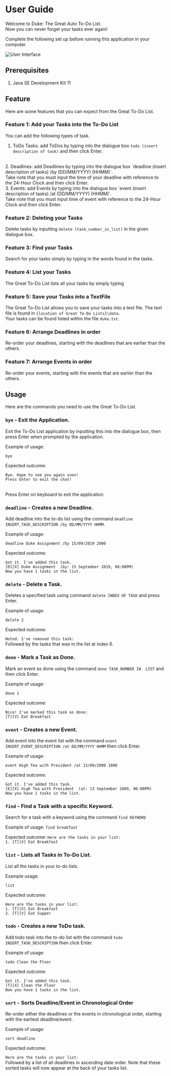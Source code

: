 # User Guide
Welcome to Duke: The Great Auto To-Do List.
<br/> Now you can never forget your tasks ever
again!

Complete the following set up before 
running this application in your computer.

![User Interface](Ui.png)

## Prerequisites
1. Java SE Development Kit 11

## Feature
Here are some features that you can expect from the Great To-Do List.

### Feature 1: Add your Tasks into the To-Do List

You can add the following types of task.

1. ToDo Tasks: 
add ToDos by typing into the dialogue box `todo (insert description of task)` and then click Enter.
<br/> 
2. Deadlines: add Deadlines by typing into the dialogue box 
`deadline (insert description of tasks) /by (DD/MM/YYYY) (HHMM)`. 
<br/>Take note that you must input the time of your deadline with reference to the 24-Hour Clock and then click Enter. <br/>
3. Events: add Events by typing into the dialogue
box `event (insert description of tasks) /at (DD/MM/YYYY) (HHMM)`.
<br/>Take note that you must input time of event with reference to the 24-Hour Clock and then click Enter.

### Feature 2: Deleting your Tasks

Delete tasks by inputting `delete (task_number_in_list)` in the given dialogue box.

### Feature 3: Find your Tasks 

Search for your tasks simply by typing in the words found in the tasks.

### Feature 4: List your Tasks

The Great To-Do List lists all your tasks by simply typing 

### Feature 5: Save your Tasks into a TextFile

The Great To-Do List allows you to save your tasks into a
text file. The text file is found in `{location of Great To-Do Lists}\data`.
<br/> Your tasks can be found listed within the file `duke.txt`.

### Feature 6: Arrange Deadlines in order

Re-order your deadlines, starting with the deadlines that are earlier
than the others.

### Feature 7: Arrange Events in order

Re-order your events, starting with the events that are earlier 
than the others.

## Usage

Here are the commands you need to use the Great To-Do List.

### `bye` - Exit the Application.

Exit the To-Do List application by inputting this into the
dialogue box, then press Enter when prompted by the application.

Example of usage: 

`bye`

Expected outcome:

`Bye. Hope to see you again soon!`
<br/>
`Press Enter to exit the chat!`
 
<br/>Press Enter on keyboard to exit the application

### `deadline` - Creates a new Deadline.

Add deadline into the to-do list using the 
command `deadline INSERT_TASK_DESCRIPTION /by DD/MM/YYYY HHMM`.

Example of usage: 

`deadline Duke Assignment /by 15/09/2019 2000`

Expected outcome:

`Got it. I've added this task.`<br/>
`[D][X] Duke Assignment 
(by: 15 September 2019, 08:00PM)`<br/>
`Now you have 1 tasks in the list.`

### `delete` - Delete a Task.

Deletes a specified task using command `delete INDEX OF TASK`
and press Enter.

Example of usage:

`delete 2`

Expected outcome:

`Noted. I've removed this task:`<br/>
Followed by the tasks that was in the list at index 6.

### `done` - Mark a Task as Done.

Mark an event as done using the command `done TASK_NUMBER IN 
LIST` and then click Enter.

Example of usage: 

`done 1`

Expected outcome:

`Nice! I've marked this task as done:`<br/>
`[T][V] Eat Breakfast`

### `event` - Creates a new Event.

Add event into the event list with the command
`event INSERT_EVENT_DESCRIPTION /at DD/MM/YYYY HHMM` 
then click Enter.

Example of usage:

`event High Tea with President /at 13/09/2009 1800`

Expected outcome: 

`Got it. I've added this task.`<br/>
`[E][X] High Tea with President 
(at: 13 September 2009, 06:00PM)`<br/>
`Now you have 1 tasks in the list.`

### `find` - Find a Task with a specific Keyword.

Search for a task with a keyword using the command
`find KEYWORD`

Example of usage: 
`find breakfast`

Expected outcome:
`Here are the tasks in your list:`<br/>
`1. [T][X] Eat Breakfast`

### `list` - Lists all Tasks in To-Do List.

List all the tasks in your to-do lists.

Example usage: 

`list`

Expected outcome:

`Here are the tasks in your list:`<br/>
`1. [T][X] Eat Breakfast`<br/>
`2. [T][V] Eat Supper`


### `todo` - Creates a new ToDo task.

Add todo task into the to-do list with the command
`todo INSERT_TASK_DESCRIPTION` then click Enter.

Example of usage:

`todo Clean the Floor`

Expected outcome:

`Got it. I've added this task.`<br/>
`[T][X] Clean the Floor`<br/>
`Now you have 1 tasks in the list.`

### `sort` - Sorts Deadline/Event in Chronological Order

Re-order either the deadlines or the events in chronological
order, starting with the earliest deadline/event.

Example of usage:

`sort deadline`

Expected outcome: 

`Here are the tasks in your list:`<br/>
Followed by a list of all deadlines in ascending date
order. 
Note that these sorted tasks will now appear at the back
of your tasks list.
